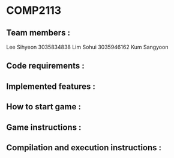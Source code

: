 # COMP2113
## Team members :
Lee Sihyeon 3035834838
Lim Sohui 3035946162
Kum Sangyoon

## Code requirements :

## Implemented features :

## How to start game :

## Game instructions :

## Compilation and execution instructions :
